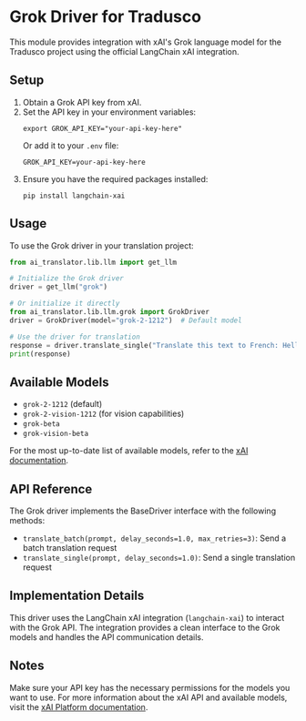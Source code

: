 # Grok Driver for Tradusco

This module provides integration with xAI's Grok language model for the Tradusco project using the official LangChain xAI integration.

## Setup

1. Obtain a Grok API key from xAI.
2. Set the API key in your environment variables:
    ```
    export GROK_API_KEY="your-api-key-here"
    ```
    Or add it to your `.env` file:
    ```
    GROK_API_KEY=your-api-key-here
    ```
3. Ensure you have the required packages installed:
    ```
    pip install langchain-xai
    ```

## Usage

To use the Grok driver in your translation project:

```python
from ai_translator.lib.llm import get_llm

# Initialize the Grok driver
driver = get_llm("grok")

# Or initialize it directly
from ai_translator.lib.llm.grok import GrokDriver
driver = GrokDriver(model="grok-2-1212")  # Default model

# Use the driver for translation
response = driver.translate_single("Translate this text to French: Hello world")
print(response)
```

## Available Models

-   `grok-2-1212` (default)
-   `grok-2-vision-1212` (for vision capabilities)
-   `grok-beta`
-   `grok-vision-beta`

For the most up-to-date list of available models, refer to the [xAI documentation](https://platform.xai.org/docs/models).

## API Reference

The Grok driver implements the BaseDriver interface with the following methods:

-   `translate_batch(prompt, delay_seconds=1.0, max_retries=3)`: Send a batch translation request
-   `translate_single(prompt, delay_seconds=1.0)`: Send a single translation request

## Implementation Details

This driver uses the LangChain xAI integration (`langchain-xai`) to interact with the Grok API. The integration provides a clean interface to the Grok models and handles the API communication details.

## Notes

Make sure your API key has the necessary permissions for the models you want to use. For more information about the xAI API and available models, visit the [xAI Platform documentation](https://platform.xai.org/docs).
